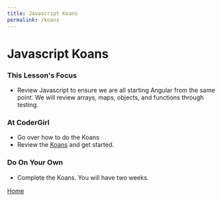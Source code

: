 ```yaml
---
title: Javascript Koans
permalink: /koans
---
```


# Javascript Koans

### This Lesson's Focus
* Review Javascript to ensure we are all starting Angular from the same point. We will review arrays, maps, objects, and functions through testing.

### At CoderGirl
* Go over how to do the Koans
* Review the [Koans](https://github.com/LaunchCoderGirlSTL/javascript-koans) and get started.

### Do On Your Own
* Complete the Koans. You will have two weeks.

[Home]( /web_group_cohort/project_track )
